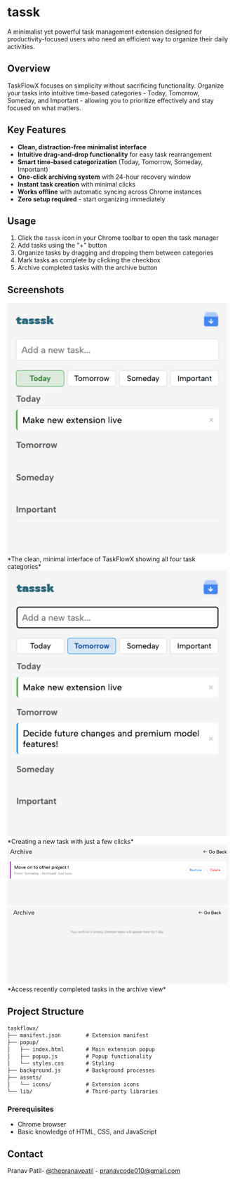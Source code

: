 # tassk
A minimalist yet powerful task management extension designed for productivity-focused users who need an efficient way to organize their daily activities.

## Overview
TaskFlowX focuses on simplicity without sacrificing functionality. Organize your tasks into intuitive time-based categories - Today, Tomorrow, Someday, and Important - allowing you to prioritize effectively and stay focused on what matters.

## Key Features
- **Clean, distraction-free minimalist interface**
- **Intuitive drag-and-drop functionality** for easy task rearrangement
- **Smart time-based categorization** (Today, Tomorrow, Someday, Important)
- **One-click archiving system** with 24-hour recovery window
- **Instant task creation** with minimal clicks
- **Works offline** with automatic syncing across Chrome instances
- **Zero setup required** - start organizing immediately

## Usage
1. Click the `tassk` icon in your Chrome toolbar to open the task manager
2. Add tasks using the "+" button
3. Organize tasks by dragging and dropping them between categories
4. Mark tasks as complete by clicking the checkbox
5. Archive completed tasks with the archive button

## Screenshots
<img src="screenshots/task-creation-1.png" alt="TaskFlowX Main Interface" width="500"/>
*The clean, minimal interface of TaskFlowX showing all four task categories*


<img src="screenshots/task-creation-2.png" alt="Task Creation" width="500"/>
*Creating a new task with just a few clicks*

<img src="screenshots/archive-1.png" alt="Drag and Drop" width="600"/>
<img src="screenshots/archive-2.png" alt="Archive View" width="600"/>
*Access recently completed tasks in the archive view*



## Project Structure

```
taskflowx/
├── manifest.json        # Extension manifest
├── popup/
│   ├── index.html       # Main extension popup
│   ├── popup.js         # Popup functionality
│   └── styles.css       # Styling
├── background.js        # Background processes
├── assets/
│   └── icons/           # Extension icons
└── lib/                 # Third-party libraries
```

### Prerequisites
- Chrome browser
- Basic knowledge of HTML, CSS, and JavaScript

## Contact

Pranav Patil- [@thepranavpatil](https://www.linkedin.com/in/thepranavpatil/) - pranavcode010@gmail.com
